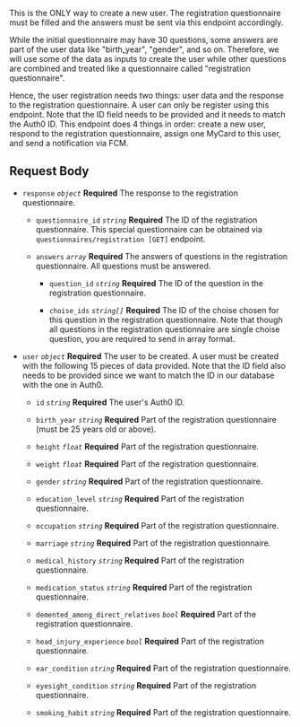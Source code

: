 This is the ONLY way to create a new user. The registration questionnaire must be filled and the answers must be sent via this endpoint accordingly.

While the initial questionnaire may have 30 questions, some answers are part of the user data like "birth_year", "gender", and so on. Therefore, we will use some of the data as inputs to create the user while other questions are combined and treated like a questionnaire called "registration questionnaire".

Hence, the user registration needs two things: user data and the response to the registration questionnaire. A user can only be register using this endpoint. Note that the ID field needs to be provided and it needs to match the Auth0 ID. This endpoint does 4 things in order: create a new user, respond to the registration questionnaire, assign one MyCard to this user, and send a notification via FCM.

## Request Body

- `response` _`object`_ **Required**
  The response to the registration questionnaire.

  - `questionnaire_id` _`string`_ **Required**
    The ID of the registration questionnaire. This special questionnaire can be obtained via `questionnaires/registration [GET]` endpoint.

  - `answers` _`array`_ **Required**
    The answers of questions in the registration questionnaire. All questions must be answered.

    - `question_id` _`string`_ **Required**
      The ID of the question in the registration questionnaire.

    - `choise_ids` _`string[]`_ **Required**
      The ID of the choise chosen for this question in the registration questionnaire. Note that though all questions in the registration questionnaire are single choise question, you are required to send in array format.

- `user` _`object`_ **Required**
  The user to be created. A user must be created with the following 15 pieces of data provided. Note that the ID field also needs to be provided since we want to match the ID in our database with the one in Auth0.

  - `id` _`string`_ **Required**
    The user's Auth0 ID.

  - `birth_year` _`string`_ **Required**
    Part of the registration questionnaire (must be 25 years old or above).

  - `height` _`float`_ **Required**
    Part of the registration questionnaire.

  - `weight` _`float`_ **Required**
    Part of the registration questionnaire.

  - `gender` _`string`_ **Required**
    Part of the registration questionnaire.

  - `education_level` _`string`_ **Required**
    Part of the registration questionnaire.

  - `occupation` _`string`_ **Required**
    Part of the registration questionnaire.

  - `marriage` _`string`_ **Required**
    Part of the registration questionnaire.

  - `medical_history` _`string`_ **Required**
    Part of the registration questionnaire.

  - `medication_status` _`string`_ **Required**
    Part of the registration questionnaire.

  - `demented_among_direct_relatives` _`bool`_ **Required**
    Part of the registration questionnaire.

  - `head_injury_experience` _`bool`_ **Required**
    Part of the registration questionnaire.

  - `ear_condition` _`string`_ **Required**
    Part of the registration questionnaire.

  - `eyesight_condition` _`string`_ **Required**
    Part of the registration questionnaire.

  - `smoking_habit` _`string`_ **Required**
    Part of the registration questionnaire.
